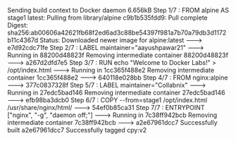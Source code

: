 Sending build context to Docker daemon  6.656kB
Step 1/7 : FROM alpine AS stage1
latest: Pulling from library/alpine
c9b1b535fdd9: Pull complete 
Digest: sha256:ab00606a42621fb68f2ed6ad3c88be54397f981a7b70a79db3d1172b11c4367d
Status: Downloaded newer image for alpine:latest
 ---> e7d92cdc71fe
Step 2/7 : LABEL maintainer="aayushpawar21"
 ---> Running in 88200d48823f
Removing intermediate container 88200d48823f
 ---> a267d2dfd7e5
Step 3/7 : RUN echo "Welcome to Docker Labs!" > /opt/index.html
 ---> Running in 1cc365f488e2
Removing intermediate container 1cc365f488e2
 ---> 640118e028bb
Step 4/7 : FROM nginx:alpine
 ---> 377c0837328f
Step 5/7 : LABEL maintainer="Collabnix"
 ---> Running in 27edc5bad146
Removing intermediate container 27edc5bad146
 ---> efb98ba3dcb0
Step 6/7 : COPY --from=stage1 /opt/index.html /usr/share/nginx/html/
 ---> 54ef0b85ca31
Step 7/7 : ENTRYPOINT ["nginx", "-g", "daemon off;"]
 ---> Running in 7c38ff942bcb
Removing intermediate container 7c38ff942bcb
 ---> a2e67961dcc7
Successfully built a2e67961dcc7
Successfully tagged cpy:v2


